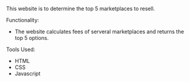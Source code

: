 This website is to determine the top 5 marketplaces to resell.

Functionality: 
- The website calculates fees of serveral marketplaces and returns the top 5 options.
 
Tools Used:
- HTML
- CSS
- Javascript
